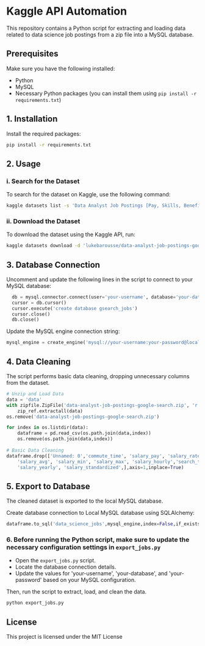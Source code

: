 # Kaggle API Automation

This repository contains a Python script for extracting and loading data related to data science job postings from a zip file into a MySQL database.

## Prerequisites

Make sure you have the following installed:

- Python
- MySQL
- Necessary Python packages (you can install them using `pip install -r requirements.txt`)

## 1. Installation

Install the required packages:

```bash
pip install -r requirements.txt
```

## 2. Usage

### i. Search for the Dataset

To search for the dataset on Kaggle, use the following command:

```bash
kaggle datasets list -s 'Data Analyst Job Postings [Pay, Skills, Benefits]'
```

### ii. Download the Dataset

To download the dataset using the Kaggle API, run:

```bash
kaggle datasets download -d 'lukebarousse/data-analyst-job-postings-google-search'
```

## 3. Database Connection

Uncomment and update the following lines in the script to connect to your MySQL database:

```python
  db = mysql.connector.connect(user='your-username', database='your-database', password='your-password')
  cursor = db.cursor()
  cursor.execute('create database gsearch_jobs')
  cursor.close()
  db.close()
```
Update the MySQL engine connection string:
```python
mysql_engine = create_engine('mysql://your-username:your-password@localhost:3306/gsearch_jobs')
```

## 4. Data Cleaning

The script performs basic data cleaning, dropping unnecessary columns from the dataset.

```python
# Unzip and Load Data
data = 'data'
with zipfile.ZipFile('data-analyst-job-postings-google-search.zip', 'r') as zip_ref:
    zip_ref.extractall(data)
os.remove('data-analyst-job-postings-google-search.zip')

for index in os.listdir(data):
    dataframe = pd.read_csv(os.path.join(data,index))
    os.remove(os.path.join(data,index))
    
# Basic Data Cleaning
dataframe.drop(['Unnamed: 0','commute_time', 'salary_pay', 'salary_rate','job_id','thumbnail','index',
    'salary_avg', 'salary_min', 'salary_max', 'salary_hourly','search_term','search_location',
    'salary_yearly', 'salary_standardized',],axis=1,inplace=True)
```

## 5. Export to Database

The cleaned dataset is exported to the local MySQL database.

Create database connection to Local MySQL database using SQLAlchemy:

```python
dataframe.to_sql('data_science_jobs',mysql_engine,index=False,if_exists='replace')
```

### 6. Before running the Python script, make sure to update the necessary configuration settings in `export_jobs.py`

- Open the `export_jobs.py` script.
- Locate the database connection details.
- Update the values for 'your-username', 'your-database', and 'your-password' based on your MySQL configuration.

Then, run the script to extract, load, and clean the data.
```bash
python export_jobs.py
```

## License

This project is licensed under the MIT License 
